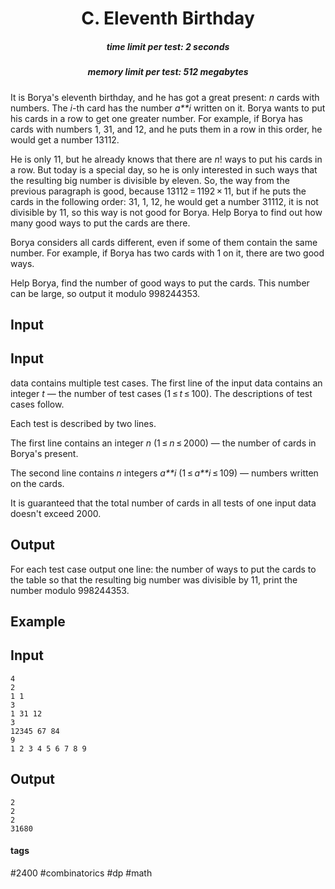 <h1 style='text-align: center;'> C. Eleventh Birthday</h1>

<h5 style='text-align: center;'>time limit per test: 2 seconds</h5>
<h5 style='text-align: center;'>memory limit per test: 512 megabytes</h5>

It is Borya's eleventh birthday, and he has got a great present: *n* cards with numbers. The *i*-th card has the number *a**i* written on it. Borya wants to put his cards in a row to get one greater number. For example, if Borya has cards with numbers 1, 31, and 12, and he puts them in a row in this order, he would get a number 13112.

He is only 11, but he already knows that there are *n*! ways to put his cards in a row. But today is a special day, so he is only interested in such ways that the resulting big number is divisible by eleven. So, the way from the previous paragraph is good, because 13112 = 1192 × 11, but if he puts the cards in the following order: 31, 1, 12, he would get a number 31112, it is not divisible by 11, so this way is not good for Borya. Help Borya to find out how many good ways to put the cards are there.

Borya considers all cards different, even if some of them contain the same number. For example, if Borya has two cards with 1 on it, there are two good ways.

Help Borya, find the number of good ways to put the cards. This number can be large, so output it modulo 998244353.

## Input

## Input

 data contains multiple test cases. The first line of the input data contains an integer *t* — the number of test cases (1 ≤ *t* ≤ 100). The descriptions of test cases follow.

Each test is described by two lines.

The first line contains an integer *n* (1 ≤ *n* ≤ 2000) — the number of cards in Borya's present.

The second line contains *n* integers *a**i* (1 ≤ *a**i* ≤ 109) — numbers written on the cards.

It is guaranteed that the total number of cards in all tests of one input data doesn't exceed 2000.

## Output

For each test case output one line: the number of ways to put the cards to the table so that the resulting big number was divisible by 11, print the number modulo 998244353.

## Example

## Input


```
4  
2  
1 1  
3  
1 31 12  
3  
12345 67 84  
9  
1 2 3 4 5 6 7 8 9  

```
## Output


```
2  
2  
2  
31680  

```


#### tags 

#2400 #combinatorics #dp #math 